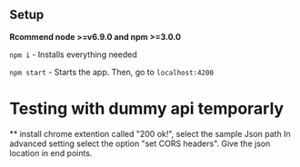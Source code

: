 ## Setup

**Rcommend node >=v6.9.0 and npm >=3.0.0**

`npm i` - Installs everything needed

`npm start` - Starts the app. Then, go to `localhost:4200`

# Testing with dummy api temporarly
** install chrome extention called "200 ok!",
	select the sample Json path
	In advanced setting select the option "set CORS headers".
	Give the json location in end points.


